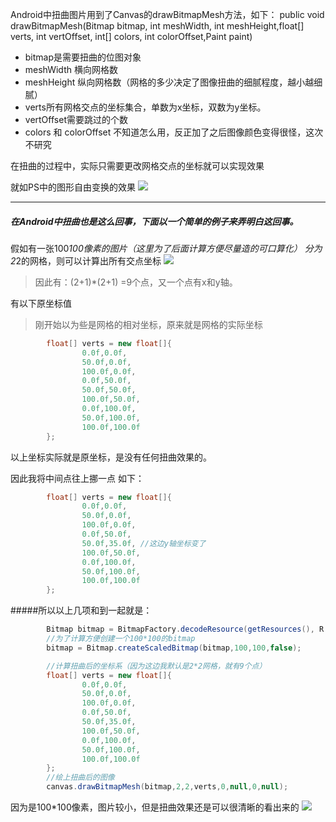 Android中扭曲图片用到了Canvas的drawBitmapMesh方法，如下：
public void drawBitmapMesh(Bitmap bitmap, int meshWidth, int meshHeight,float[] verts, int vertOffset, int[] colors, int colorOffset,Paint paint)

- bitmap是需要扭曲的位图对象
- meshWidth 横向网格数
- meshHeight 纵向网格数（网格的多少决定了图像扭曲的细腻程度，越小越细腻）
- verts所有网格交点的坐标集合，单数为x坐标，双数为y坐标。
- vertOffset需要跳过的个数
- colors 和 colorOffset 不知道怎么用，反正加了之后图像颜色变得很怪，这次不研究

在扭曲的过程中，实际只需要更改网格交点的坐标就可以实现效果

就如PS中的图形自由变换的效果
![](http://osswb.oss-cn-shanghai.aliyuncs.com/image/20160530221326.jpg)


------------


##### 在Android中扭曲也是这么回事，下面以一个简单的例子来弄明白这回事。

假如有一张100*100像素的图片（这里为了后面计算方便尽量造的可口算化）
分为2*2的网格，则可以计算出所有交点坐标
![](http://osswb.oss-cn-shanghai.aliyuncs.com/image/20160530220803.jpg)

>因此有：(2+1)*(2+1) =9个点，又一个点有x和y轴。

有以下原坐标值
>刚开始以为些是网格的相对坐标，原来就是网格的实际坐标

```java
        float[] verts = new float[]{
                0.0f,0.0f,
                50.0f,0.0f,
                100.0f,0.0f,
                0.0f,50.0f,
                50.0f,50.0f,
                100.0f,50.0f,
                0.0f,100.0f,
                50.0f,100.0f,
                100.0f,100.0f
        };
```
以上坐标实际就是原坐标，是没有任何扭曲效果的。

因此我将中间点往上挪一点
如下：
```java
        float[] verts = new float[]{
                0.0f,0.0f,
                50.0f,0.0f,
                100.0f,0.0f,
                0.0f,50.0f,
                50.0f,35.0f, //这边y轴坐标变了
                100.0f,50.0f,
                0.0f,100.0f,
                50.0f,100.0f,
                100.0f,100.0f
        };
```


#####所以以上几项和到一起就是：
```java
        Bitmap bitmap = BitmapFactory.decodeResource(getResources(), R.drawable.zh_1);
        //为了计算方便创建一个100*100的bitmap
        bitmap = Bitmap.createScaledBitmap(bitmap,100,100,false);

        //计算扭曲后的坐标系（因为这边我默认是2*2网格，就有9个点）
        float[] verts = new float[]{
                0.0f,0.0f,
                50.0f,0.0f,
                100.0f,0.0f,
                0.0f,50.0f,
                50.0f,35.0f,
                100.0f,50.0f,
                0.0f,100.0f,
                50.0f,100.0f,
                100.0f,100.0f
        };
        //绘上扭曲后的图像
        canvas.drawBitmapMesh(bitmap,2,2,verts,0,null,0,null);
```
因为是100*100像素，图片较小，但是扭曲效果还是可以很清晰的看出来的
![](http://osswb.oss-cn-shanghai.aliyuncs.com/image/20160530223806.jpg)